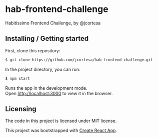 hab-frontend-challenge
======================

Habitissimo Frontend Challenge, by @jcortesa

## Installing / Getting started

First, clone this repository:

```bash
$ git clone https://github.com/jcortesa/hab-frontend-challenge.git
```

In the project directory, you can run:

```bash
$ npm start
```

Runs the app in the development mode.<br>
Open [http://localhost:3000](http://localhost:3000) to view it in the browser.

## Licensing

The code in this project is licensed under MIT license.

This project was bootstrapped with [Create React App](https://github.com/facebookincubator/create-react-app).
